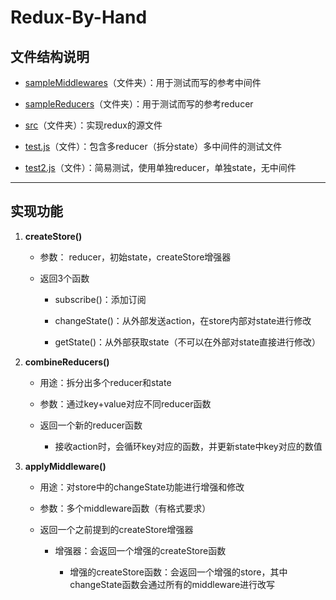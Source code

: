 # Redux-By-Hand
## 文件结构说明

- [sampleMiddlewares](sampleMiddlewares)（文件夹）：用于测试而写的参考中间件

- [sampleReducers](sampleReducers)（文件夹）：用于测试而写的参考reducer

- [src](src)（文件夹）：实现redux的源文件

- [test.js](test.js)（文件）：包含多reducer（拆分state）多中间件的测试文件

- [test2.js](test2.js)（文件）：简易测试，使用单独reducer，单独state，无中间件
- ---
## 实现功能

1. **createStore()**

     - 参数： reducer，初始state，createStore增强器

     - 返回3个函数

       - subscribe()：添加订阅

       - changeState()：从外部发送action，在store内部对state进行修改

       - getState()：从外部获取state（不可以在外部对state直接进行修改）

1. **combineReducers()**

     - 用途：拆分出多个reducer和state

     - 参数：通过key+value对应不同reducer函数

     - 返回一个新的reducer函数

       - 接收action时，会循环key对应的函数，并更新state中key对应的数值

1. **applyMiddleware()**

     - 用途：对store中的changeState功能进行增强和修改

     - 参数：多个middleware函数（有格式要求）

     - 返回一个之前提到的createStore增强器

       - 增强器：会返回一个增强的createStore函数

          - 增强的createStore函数：会返回一个增强的store，其中changeState函数会通过所有的middleware进行改写
